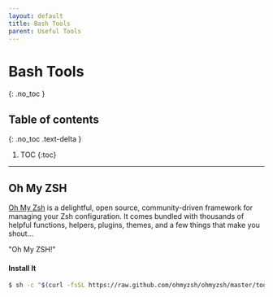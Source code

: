 ```yaml
---
layout: default
title: Bash Tools
parent: Useful Tools
---
```


# Bash Tools
{: .no_toc }

## Table of contents
{: .no_toc .text-delta }

1. TOC
{:toc}

---


## Oh My ZSH

[Oh My Zsh](https://ohmyz.sh/) is a delightful, open source, community-driven framework for managing your Zsh configuration. It comes bundled with thousands of helpful functions, helpers, plugins, themes, and a few things that make you shout...

"Oh My ZSH!"


#### Install It

```bash
$ sh -c "$(curl -fsSL https://raw.github.com/ohmyzsh/ohmyzsh/master/tools/install.sh)"
```